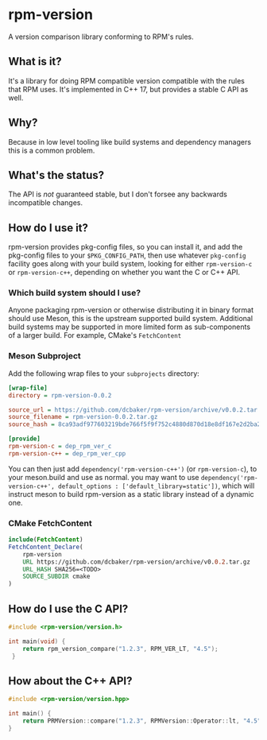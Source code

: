 # rpm-version
A version comparison library conforming to RPM's rules.


## What is it?

It's a library for doing RPM compatible version compatible with the rules that
RPM uses. It's implemented in C++ 17, but provides a stable C API as well.


## Why?

Because in low level tooling like build systems and dependency managers this is a common problem.


## What's the status?

The API is *not* guaranteed stable, but I don't forsee any backwards
incompatible changes.


## How do I use it?

rpm-version provides pkg-config files, so you can install it, and add the
pkg-config files to your `$PKG_CONFIG_PATH`, then use whatever `pkg-config`
facility goes along with your build system, looking for either `rpm-version-c`
or `rpm-version-c++`, depending on whether you want the C or C++ API.

### Which build system should I use?

Anyone packaging rpm-version or otherwise distributing it in binary format
should use Meson, this is the upstream supported build system. Additional build
systems may be supported in more limited form as sub-components of a larger build. For example, CMake's `FetchContent`

### Meson Subproject

Add the following wrap files to your `subprojects` directory:

```ini
[wrap-file]
directory = rpm-version-0.0.2

source_url = https://github.com/dcbaker/rpm-version/archive/v0.0.2.tar.gz
source_filename = rpm-version-0.0.2.tar.gz
source_hash = 8ca93adf977603219bde766f5f9f752c4880d870d18e8df167e2d2ba283656b6

[provide]
rpm-version-c = dep_rpm_ver_c
rpm-version-c++ = dep_rpm_ver_cpp
```

You can then just add `dependency('rpm-version-c++')` (or `rpm-version-c`), to
your meson.build and use as normal. you may want to use
`dependency('rpm-version-c++', default_options : ['default_library=static'])`,
which will instruct meson to build rpm-version as a static library instead of a
dynamic one.

### CMake FetchContent

```cmake
include(FetchContent)
FetchContent_Declare(
    rpm-version
    URL https://github.com/dcbaker/rpm-version/archive/v0.0.2.tar.gz
    URL_HASH SHA256=<TODO>
    SOURCE_SUBDIR cmake
)
```

## How do I use the C API?

```C
#include <rpm-version/version.h>

int main(void) {
    return rpm_version_compare("1.2.3", RPM_VER_LT, "4.5");
 }
 ```


## How about the C++ API?

```C++
#include <rpm-version/version.hpp>

int main() {
    return PRMVersion::compare("1.2.3", RPMVersion::Operator::lt, "4.5");
}
```
